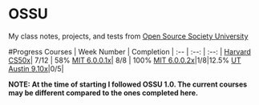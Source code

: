 # OSSU
My class notes, projects, and tests from [Open Source Society University](https://github.com/open-source-society/computer-science)

#Progress
Courses | Week Number | Completion |
:-- | :--: | :--: |
[Harvard CS50x](https://www.edx.org/course/introduction-computer-science-harvardx-cs50x#!)| 7/12 | 58%
[MIT 6.0.0.1x](https://www.edx.org/course/introduction-computer-science-mitx-6-00-1x-5#!)| 8/8 | 100%
[MIT 6.0.0.2x](https://www.edx.org/course/introduction-computational-thinking-data-mitx-6-00-2x-3#!)|1/8|12.5%
[UT Austin 9.10x](https://www.edx.org/course/effective-thinking-through-mathematics-utaustinx-ut-9-01x)|0/5|

**NOTE: At the time of starting I followed OSSU 1.0. The current courses may be different compared to the ones completed here.**
